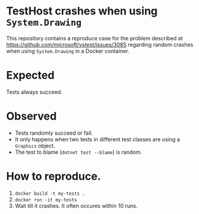 # TestHost crashes when using `System.Drawing`

This repository contains a reproduce case for the problem described at https://github.com/microsoft/vstest/issues/3085 regarding random crashes when using `System.Drawing` in a Docker container.

# Expected

Tests always succeed.

# Observed

- Tests randomly succeed or fail.
- It only happens when two tests in different test classes are using a `Graphics` object.
- The test to blame (`dotnet test --blame`) is random.

# How to reproduce.

1. `docker build -t my-tests .`
2. `docker run -it my-tests`
3. Wait till it crashes. It often occures within 10 runs.
